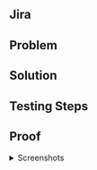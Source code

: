 ## Jira 
<!-- [CARD](CARD_LINK) -->

## Problem

<!-- Short Description of the problem you are trying to solve -->

## Solution

<!-- What solution did you create to solve the problem -->

## Testing Steps

<!-- Describe the testing steps for your PR -->

## Proof

<details>
<summary>Screenshots</summary>

<!-- Place your screenshots here -->

</details>

